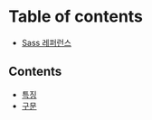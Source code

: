 # Table of contents

* [Sass 레퍼런스](README.md)

## Contents

* [특징](contents/undefined.md)
* [구문](contents/undefined-2.md)


